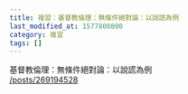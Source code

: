 ```yaml
---
title: 複習：基督教倫理：無條件絕對論：以說謊為例
last_modified_at: 1577800800
category: 複習
tags: []
---
```


<p>基督教倫理：無條件絕對論：以說謊為例<br>
<a href="/posts/269194528" target="_blank">/posts/269194528</a></p>

<p>&nbsp;</p>

